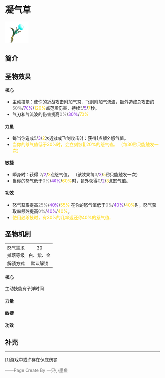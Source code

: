 # 凝气草
![凝气草](../Img/Texture2D_Potion/凝气草.png)
## 简介
## 圣物效果
#### **核心**  
- 主动技能：使你的近战攻击附加气刃，飞剑附加气流波，额外造成总攻击的<font color=gray>50%</font>/<font color=BlueViolet>70%</font>/<font color=gold>120%</font>点范围伤害，持续<font color=gray>5</font>/<font color=BlueViolet>5</font>/<font color=gold>7</font>秒。
- 气刃和气流波的伤害提高<font color=gray>0%</font>/<font color=BlueViolet>30%</font>/<font color=gold>70%</font>

#### **力量** 
- 每当你造成<font color=gray>5</font>/<font color=BlueViolet>3</font>/<font color=gold>2</font>次近战或飞剑攻击时：获得1点额外怒气值。
- <font color=gold>当你的怒气值低于30%时，会立刻恢复20%的怒气值。
（每30秒只能触发一次）</font>


#### **敏捷**
- 瞬身时：获得 <font color=gray>2</font>/<font color=BlueViolet>2</font>/<font color=gold>3</font>点怒气值。
（该效果每<font color=gray>3</font>/<font color=BlueViolet>3</font>/<font color=gold>5</font>秒只能触发一次）
- 当你的怒气低于<font color=gray>0%</font>/<font color=BlueViolet>40%</font>/<font color=gold>60%</font>时，额外获得<font color=gray>0</font>/<font color=BlueViolet>2</font>/<font color=gold>3</font>点怒气值。

#### **功效**
- 怒气获取提高<font color=gray>25%</font>/<font color=BlueViolet>40%</font>/<font color=gold>55%</font>
在你的怒气值低于<font color=gray>0%</font>/<font color=BlueViolet>40%</font>/<font color=gold>40%</font>时，怒气获取率额外提高<font color=gray>0%</font>/<font color=BlueViolet>40%</font>/<font color=gold>40%</font>。
- <font color=gold>使用必杀技时，有30%的几率返还你40%的怒气值。</font>



## 圣物机制
|||
| :----: | :----: |
|怒气需求|30|
|掉落等级|白、紫、金|
|解锁方式|默认解锁|

#### **核心**
主动技能有子弹时间
#### **力量**

#### **敏捷**

#### **功效**


## 补充

---
[1]游戏中或许存在保底伤害

<font color=grey>——Page Create By 一只小墨鱼</font>
